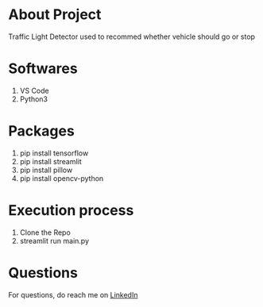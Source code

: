 # About Project
Traffic Light Detector used to recommed whether vehicle should go or stop

# Softwares
1. VS Code
2. Python3

# Packages
1. pip install tensorflow
2. pip install streamlit
3. pip install pillow
4. pip install opencv-python

# Execution process
1. Clone the Repo
2. streamlit run main.py

# Questions
For questions, do reach me on <a href="https://linkedin.com/in/MadhuPIoT">LinkedIn</a>